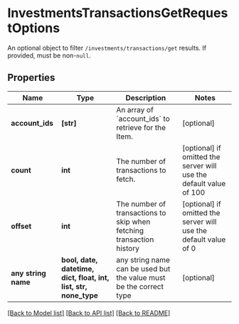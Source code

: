# InvestmentsTransactionsGetRequestOptions

An optional object to filter `/investments/transactions/get` results. If provided, must be non-`null`.

## Properties
Name | Type | Description | Notes
------------ | ------------- | ------------- | -------------
**account_ids** | **[str]** | An array of &#x60;account_ids&#x60; to retrieve for the Item. | [optional] 
**count** | **int** | The number of transactions to fetch.  | [optional]  if omitted the server will use the default value of 100
**offset** | **int** | The number of transactions to skip when fetching transaction history | [optional]  if omitted the server will use the default value of 0
**any string name** | **bool, date, datetime, dict, float, int, list, str, none_type** | any string name can be used but the value must be the correct type | [optional]

[[Back to Model list]](../README.md#documentation-for-models) [[Back to API list]](../README.md#documentation-for-api-endpoints) [[Back to README]](../README.md)


